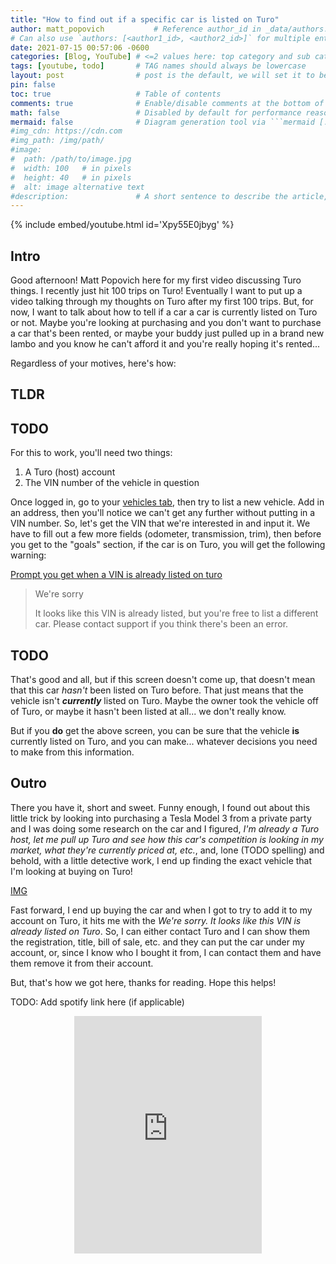 ```yaml
---
title: "How to find out if a specific car is listed on Turo"
author: matt_popovich           # Reference author_id in _data/authors.yml
# Can also use `authors: [<author1_id>, <author2_id>]` for multiple entries
date: 2021-07-15 00:57:06 -0600
categories: [Blog, YouTube] # <=2 values here: top category and sub category
tags: [youtube, todo]       # TAG names should always be lowercase
layout: post                # post is the default, we will set it to be explicit
pin: false
toc: true                   # Table of contents
comments: true              # Enable/disable comments at the bottom of the post
math: false                 # Disabled by default for performance reasons
mermaid: false              # Diagram generation tool via ```mermaid [...]```
#img_cdn: https://cdn.com
#img_path: /img/path/
#image:
#  path: /path/to/image.jpg
#  width: 100   # in pixels
#  height: 40   # in pixels
#  alt: image alternative text
#description:               # A short sentence to describe the article, used when sharing links on social media
---
```


{% include embed/youtube.html id='Xpy55E0jbyg' %}

## Intro
Good afternoon! Matt Popovich here for my first video discussing Turo things. I recently just hit 100 trips on Turo! Eventually I want to put up a video talking through my thoughts on Turo after my first 100 trips. But, for now, I want to talk about how to tell if a car a car is currently listed on Turo or not. Maybe you're looking at purchasing and you don't want to purchase a car that's been rented, or maybe your buddy just pulled up in a brand new lambo and you know he can't afford it and you're really hoping it's rented...

Regardless of your motives, here's how:

## TLDR

## TODO
For this to work, you'll need two things:
1. A Turo (host) account
2. The VIN number of the vehicle in question

Once logged in, go to your [vehicles tab](), then try to list a new vehicle. Add in an address, then you'll notice we can't get any further without putting in a VIN number. So, let's get the VIN that we're interested in and input it. We have to fill out a few more fields (odometer, transmission, trim), then before you get to the "goals" section, if the car is on Turo, you will get the following warning:

[Prompt you get when a VIN is already listed on turo](TODO)

> We're sorry
>
> It looks like this VIN is already listed, but you're free to list a different car. Please contact support if you think there's been an error.

## TODO
That's good and all, but if this screen doesn't come up, that doesn't mean that this car *hasn't* been listed on Turo before. That just means that the vehicle isn't ***currently*** listed on Turo. Maybe the owner took the vehicle off of Turo, or maybe it hasn't been listed at all... we don't really know.

But if you **do** get the above screen, you can be sure that the vehicle **is** currently listed on Turo, and you can make... whatever decisions you need to make from this information.


## Outro
There you have it, short and sweet. Funny enough, I found out about this little trick by looking into purchasing a Tesla Model 3 from a private party and I was doing some research on the car and I figured, *I'm already a Turo host, let me pull up Turo and see how this car's competition is looking in my market, what they're currently priced at, etc.*, and, lone (TODO spelling) and behold, with a little detective work, I end up finding the exact vehicle that I'm looking at buying on Turo!

[IMG](TODO)

Fast forward, I end up buying the car and when I got to try to add it to my account on Turo, it hits me with the *We're sorry. It looks like this VIN is already listed on Turo*. So, I can either contact Turo and I can show them the registration, title, bill of sale, etc. and they can put the car under my account, or, since I know who I bought it from, I can contact them and have them remove it from their account.

But, that's how we got here, thanks for reading. Hope this helps!


TODO: Add spotify link here (if applicable)
<div style="text-align:center">
<iframe
src="https://open.spotify.com/embed/track/29gVTYMqXVV47mrY4qkm4b"
width="300" height="380" frameborder="0"
allowtransparency="true"
allow="encrypted-media">
</iframe>
</div>


